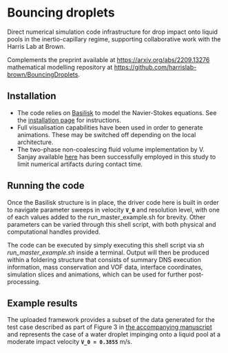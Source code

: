 # Bouncing droplets
Direct numerical simulation code infrastructure for drop impact onto liquid pools in the inertio-capillary regime, supporting collaborative work with the Harris Lab at Brown.  

Complements the preprint available at https://arxiv.org/abs/2209.13276 mathematical modelling repository at https://github.com/harrislab-brown/BouncingDroplets.

## Installation
* The code relies on [Basilisk](<http://basilisk.fr/>) to model the Navier-Stokes equations. See the [installation page](<http://basilisk.fr/src/INSTALL>) for instructions. 
* Full visualisation capabilities have been used in order to generate animations. These may be switched off depending on the local architecture.
* The two-phase non-coalescing fluid volume implementation by V. Sanjay available [here](https://github.com/VatsalSy/Lifting-a-sessile-drop/blob/master/CaseI/two-phaseDOD.h) has been successfully employed in this study to limit numerical artifacts during contact time.

## Running the code
Once the Basilisk structure is in place, the driver code here is built in order to navigate parameter sweeps in velocity **`V_0`** and resolution level, with one of each values added to the run_master_example.sh for brevity. Other parameters can be varied through this shell script, with both physical and computational handles provided. 

The code can be executed by simply executing this shell script via *sh run_master_example.sh* inside a terminal. Output will then be produced within a foldering structure that consists of summary DNS execution information, mass conservation and VOF data, interface coordinates, simulation slices and animations, which can be used for further post-processing.

## Example results
The uploaded framework provides a subset of the data generated for the test case described as part of Figure 3 in [the accompanying manuscript](https://arxiv.org/abs/2209.13276) and represents the case of a water droplet impinging onto a liquid pool at a moderate impact velocity **`V_0 = 0.3855`** m/s.
